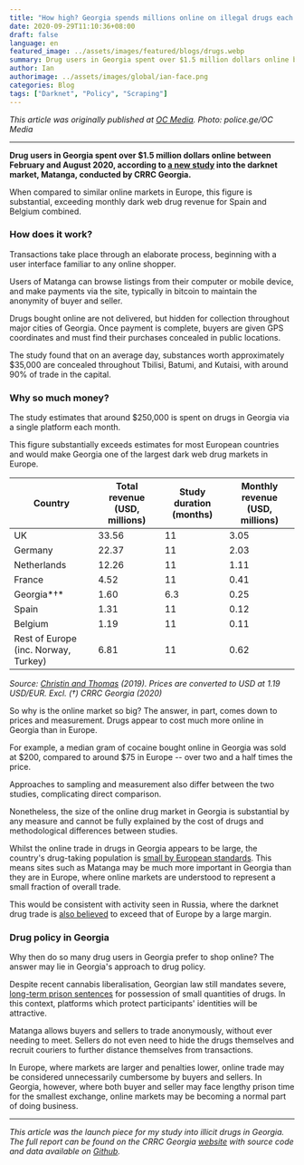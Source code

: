 ```yaml
---
title: "How high? Georgia spends millions online on illegal drugs each year"
date: 2020-09-29T11:10:36+08:00
draft: false
language: en
featured_image: ../assets/images/featured/blogs/drugs.webp
summary: Drug users in Georgia spent over $1.5 million dollars online between February and August 2020, according to a new study into the darknet market, Matanga, conducted by CRRC Georgia.
author: Ian
authorimage: ../assets/images/global/ian-face.png
categories: Blog
tags: ["Darknet", "Policy", "Scraping"]
---
```


_This article was originally published at [OC Media](https://oc-media.org/analysis-air-pollution-in-tbilisi-nearly-halved-by-covid-19-measures/). Photo: police.ge/OC Media_

---

**Drug users in Georgia spent over $1.5 million dollars online between February and August 2020, according to [a new study](https://crrc.ge/en/online-markets-for-illicit-drugs-in-georgia/) into the darknet market, Matanga, conducted by CRRC Georgia.**

When compared to similar online markets in Europe, this figure is substantial, exceeding monthly dark web drug revenue for Spain and Belgium combined.

### How does it work?

Transactions take place through an elaborate process, beginning with a user interface familiar to any online shopper.

Users of Matanga can browse listings from their computer or mobile device, and make payments via the site, typically in bitcoin to maintain the anonymity of buyer and seller.

Drugs bought online are not delivered, but hidden for collection throughout major cities of Georgia. Once payment is complete, buyers are given GPS coordinates and must find their purchases concealed in public locations.

The study found that on an average day, substances worth approximately $35,000 are concealed throughout Tbilisi, Batumi, and Kutaisi, with around 90% of trade in the capital.

### Why so much money?

The study estimates that around $250,000 is spent on drugs in Georgia via a single platform each month.

This figure substantially exceeds estimates for most European countries and would make Georgia one of the largest dark web drug markets in Europe.

| **Country**                          | **Total revenue (USD, millions)** | **Study duration (months)** | **Monthly revenue (USD, millions)** |
| ------------------------------------ | --------------------------------- | --------------------------- | ----------------------------------- |
| UK                                   | 33.56                             | 11                          | 3.05                                |
| Germany                              | 22.37                             | 11                          | 2.03                                |
| Netherlands                          | 12.26                             | 11                          | 1.11                                |
| France                               | 4.52                              | 11                          | 0.41                                |
| Georgia*†*                           | 1.60                              | 6.3                         | 0.25                                |
| Spain                                | 1.31                              | 11                          | 0.12                                |
| Belgium                              | 1.19                              | 11                          | 0.11                                |
| Rest of Europe (inc. Norway, Turkey) | 6.81                              | 11                          | 0.62                                |

_Source:_ [_Christin and Thomas_](https://www.emcdda.europa.eu/drugs-library/analysis-supply-drugs-and-new-psychoactive-substances-europe-based-vendors-darknet-markets-2017-18?ref=oc-media.org) _(2019). Prices are converted to USD at 1.19 USD/EUR. Excl. (†) CRRC Georgia (2020)_

So why is the online market so big? The answer, in part, comes down to prices and measurement. Drugs appear to cost much more online in Georgia than in Europe.

For example, a median gram of cocaine bought online in Georgia was sold at $200, compared to around $75 in Europe -- over two and a half times the price.

Approaches to sampling and measurement also differ between the two studies, complicating direct comparison.

Nonetheless, the size of the online drug market in Georgia is substantial by any measure and cannot be fully explained by the cost of drugs and methodological differences between studies.

Whilst the online trade in drugs in Georgia appears to be large, the country's drug-taking population is [small by European standards](https://dataunodc.un.org/data/drugs/Prevalence-general?ref=oc-media.org). This means sites such as Matanga may be much more important in Georgia than they are in Europe, where online markets are understood to represent a small fraction of overall trade.

This would be consistent with activity seen in Russia, where the darknet drug trade is [also believed](https://www.vice.com/en_us/article/g5x3zj/hydra-russia-drug-cartel-dark-web?ref=oc-media.org) to exceed that of Europe by a large margin.

### Drug policy in Georgia

Why then do so many drug users in Georgia prefer to shop online? The answer may lie in Georgia's approach to drug policy.

Despite recent cannabis liberalisation, Georgian law still mandates severe, [long-term prison sentences](https://www.hrw.org/report/2018/08/13/harsh-punishment/human-toll-georgias-abusive-drug-policies?ref=oc-media.org) for possession of small quantities of drugs. In this context, platforms which protect participants' identities will be attractive.

Matanga allows buyers and sellers to trade anonymously, without ever needing to meet. Sellers do not even need to hide the drugs themselves and recruit couriers to further distance themselves from transactions.

In Europe, where markets are larger and penalties lower, online trade may be considered unnecessarily cumbersome by buyers and sellers. In Georgia, however, where both buyer and seller may face lengthy prison time for the smallest exchange, online markets may be becoming a normal part of doing business.

---

_This article was the launch piece for my study into illicit drugs in Georgia. The full report can be found on the CRRC Georgia_ [_website_](https://crrc.ge/uploads/tinymce/documents/PolicyBriefs/Online%20Markets%20for%20Illicit%20Drugs%20in%20Georgia%20-%20Report%20-%20FINAL.pdf?ref=oc-media.org) _with source code and data available on_ [_Github_](https://github.com/crrcgeorgia/matanga?ref=oc-media.org)_._

